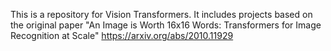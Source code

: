 This is a repository for Vision Transformers. It includes projects based on the original paper "An Image is Worth 16x16 Words: Transformers for Image Recognition at Scale"   https://arxiv.org/abs/2010.11929
